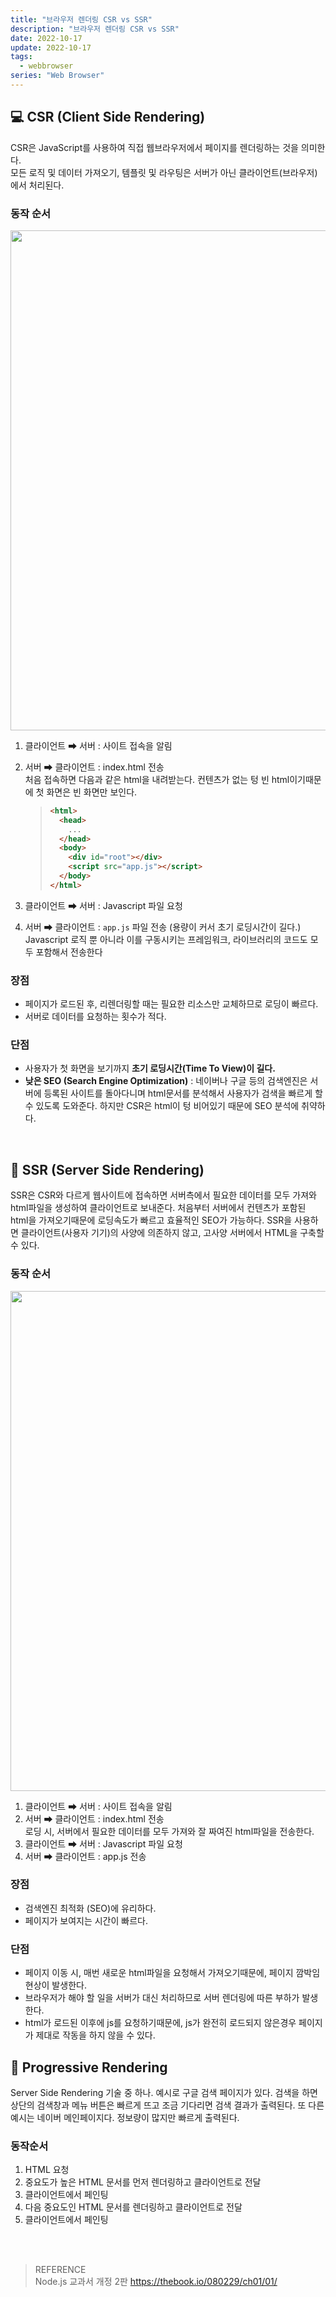 ```yaml
---
title: "브라우저 렌더링 CSR vs SSR"
description: "브라우저 렌더링 CSR vs SSR"
date: 2022-10-17
update: 2022-10-17
tags:
  - webbrowser
series: "Web Browser"
---
```


## 💻 CSR (Client Side Rendering)

CSR은 JavaScript를 사용하여 직접 웹브라우저에서 페이지를 렌더링하는 것을 의미한다. <br/>
모든 로직 및 데이터 가져오기, 템플릿 및 라우팅은 서버가 아닌 클라이언트(브라우저)에서 처리된다.

### 동작 순서

<img src="https://user-images.githubusercontent.com/68415905/197331301-53b2d667-c03d-436f-8c3b-eb04c52ea7a1.png" width="800" />

1. 클라이언트 ➡ 서버 : 사이트 접속을 알림
2. 서버 ➡ 클라이언트 : index.html 전송 <br/>
   처음 접속하면 다음과 같은 html을 내려받는다. 컨텐츠가 없는 텅 빈 html이기때문에 첫 화면은 빈 화면만 보인다.

   > ```html
   > <html>
   >   <head>
   >     ...
   >   </head>
   >   <body>
   >     <div id="root"></div>
   >     <script src="app.js"></script>
   >   </body>
   > </html>
   > ```

3. 클라이언트 ➡ 서버 : Javascript 파일 요청
4. 서버 ➡ 클라이언트 : `app.js` 파일 전송 (용량이 커서 초기 로딩시간이 길다.) <br/>
   Javascript 로직 뿐 아니라 이를 구동시키는 프레임워크, 라이브러리의 코드도 모두 포함해서 전송한다 <br/>

### 장점

- 페이지가 로드된 후, 리렌더링할 때는 필요한 리소스만 교체하므로 로딩이 빠르다.
- 서버로 데이터를 요청하는 횟수가 적다.

### 단점

- 사용자가 첫 화면을 보기까지 **초기 로딩시간(Time To View)이 길다.**
- **낮은 SEO (Search Engine Optimization)** : 네이버나 구글 등의 검색엔진은 서버에 등록된 사이트를 돌아다니며 html문서를 분석해서 사용자가 검색을 빠르게 할 수 있도록 도와준다. 하지만 CSR은 html이 텅 비어있기 때문에 SEO 분석에 취약하다.

<br/>

## 📲 SSR (Server Side Rendering)

SSR은 CSR와 다르게 웹사이트에 접속하면 서버측에서 필요한 데이터를 모두 가져와 html파일을 생성하여 클라이언트로 보내준다. 처음부터 서버에서 컨텐츠가 포함된 html을 가져오기때문에 로딩속도가 빠르고 효율적인 SEO가 가능하다. SSR을 사용하면 클라이언트(사용자 기기)의 사양에 의존하지 않고, 고사양 서버에서 HTML을 구축할 수 있다.

### 동작 순서

<img src="https://user-images.githubusercontent.com/68415905/197331299-9de64557-829a-412e-a3c1-7ce786d847b2.png" width="800" />

1. 클라이언트 ➡ 서버 : 사이트 접속을 알림
2. 서버 ➡ 클라이언트 : index.html 전송<br/>
   로딩 시, 서버에서 필요한 데이터를 모두 가져와 잘 짜여진 html파일을 전송한다.
3. 클라이언트 ➡ 서버 : Javascript 파일 요청
4. 서버 ➡ 클라이언트 : app.js 전송

### 장점

- 검색엔진 최적화 (SEO)에 유리하다.
- 페이지가 보여지는 시간이 빠르다.

### 단점

- 페이지 이동 시, 매번 새로운 html파일을 요청해서 가져오기때문에, 페이지 깜박임현상이 발생한다.
- 브라우저가 해야 할 일을 서버가 대신 처리하므로 서버 렌더링에 따른 부하가 발생한다.
- html가 로드된 이후에 js를 요청하기때문에, js가 완전히 로드되지 않은경우 페이지가 제대로 작동을 하지 않을 수 있다.

## 📱 Progressive Rendering

Server Side Rendering 기술 중 하나. 예시로 구글 검색 페이지가 있다. 검색을 하면 상단의 검색창과 메뉴 버튼은 빠르게 뜨고 조금 기다리면 검색 결과가 출력된다.
또 다른 예시는 네이버 메인페이지다. 정보량이 많지만 빠르게 출력된다.

### 동작순서

1. HTML 요청
2. 중요도가 높은 HTML 문서를 먼저 렌더링하고 클라이언트로 전달
3. 클라이언트에서 페인팅
4. 다음 중요도인 HTML 문서를 렌더링하고 클라이언트로 전달
5. 클라이언트에서 페인팅

<br /><br />

> REFERENCE <br /> Node.js 교과서 개정 2판 https://thebook.io/080229/ch01/01/
